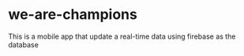 # we-are-champions

This is a mobile app that update a real-time data using firebase as the database
